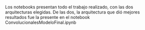 Los notebooks presentan todo el trabajo realizado, con las dos arquitecturas elegidas.
De las dos, la arquitectura que dió mejores resultados fue la presente en el notebook ConvolucionalesModeloFinal.ipynb

